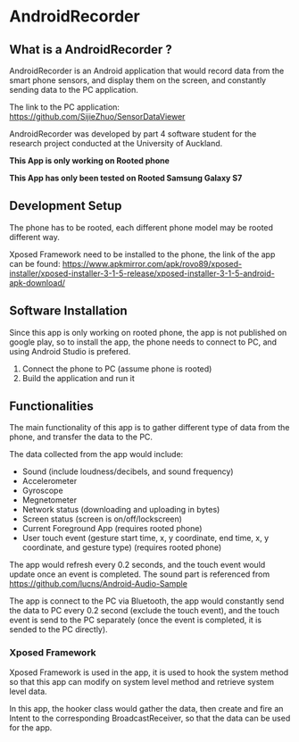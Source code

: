 # AndroidRecorder

## What is a AndroidRecorder ?
AndroidRecorder is an Android application that would record data from the smart phone sensors, and display them on the screen,
and constantly sending data to the PC application.

The link to the PC application: https://github.com/SijieZhuo/SensorDataViewer

AndroidRecorder was developed by part 4 software student for the research project conducted at the University of Auckland.

**This App is only working on Rooted phone**

**This App has only been tested on Rooted Samsung Galaxy S7**

## Development Setup
The phone has to be rooted, each different phone model may be rooted different way.

Xposed Framework need to be installed to the phone, the link of the app can be found:
https://www.apkmirror.com/apk/rovo89/xposed-installer/xposed-installer-3-1-5-release/xposed-installer-3-1-5-android-apk-download/

## Software Installation
Since this app is only working on rooted phone, the app is not published on google play, so to install the app,
the phone needs to connect to PC, and using Android Studio is prefered.

1. Connect the phone to PC (assume phone is rooted)
2. Build the application and run it

## Functionalities
The main functionality of this app is to gather different type of data from the phone, and transfer the data to the PC.

The data collected from the app would include:

- Sound (include loudness/decibels, and sound frequency)
- Accelerometer
- Gyroscope
- Megnetometer
- Network status (downloading and uploading in bytes)
- Screen status (screen is on/off/lockscreen)
- Current Foreground App (requires rooted phone)
- User touch event (gesture start time, x, y coordinate, end time, x, y coordinate, and gesture type) (requires rooted phone)

The app would refresh every 0.2 seconds, and the touch event would update once an event is completed.
The sound part is referenced from https://github.com/lucns/Android-Audio-Sample

The app is connect to the PC via Bluetooth, the app would constantly send the data to PC every 0.2 second (exclude the touch event),
and the touch event is send to the PC separately (once the event is completed, it is sended to the PC directly).

### Xposed Framework
Xposed Framework is used in the app, it is used to hook the system method so that this app can modify on system level method and 
retrieve system level data.

In this app, the hooker class would gather the data, then create and fire an Intent to the corresponding BroadcastReceiver,
so that the data can be used for the app.
